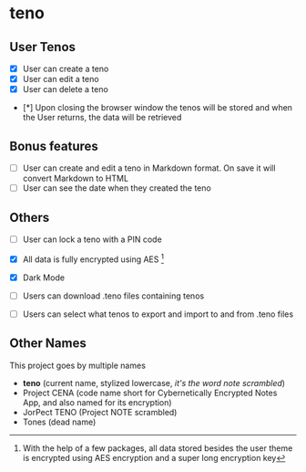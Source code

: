 # teno

## User Tenos

-   [x] User can create a teno
-   [x] User can edit a teno
-   [x] User can delete a teno
-   [*] Upon closing the browser window the tenos will be stored and when the User returns, the data will be retrieved

## Bonus features

-   [ ] User can create and edit a teno in Markdown format. On save it will convert Markdown to HTML
-   [ ] User can see the date when they created the teno

## Others
-   [ ] User can lock a teno with a PIN code
-   [x] All data is fully encrypted using AES [^1]
-   [x] Dark Mode
-   [ ] Users can download .teno files containing tenos
-   [ ] Users can select what tenos to export and import to and from .teno files


## Other Names
This project goes by multiple names
- **teno** (current name, stylized lowercase, *it's the word note scrambled*)
- Project CENA (code name short for Cybernetically Encrypted Notes App, and also named for its encryption)
- JorPect TENO (Project NOTE scrambled)
- Tones (dead name)

[^1]: With the help of a few packages, all data stored besides the user theme is encrypted using AES encryption and a super long encryption key